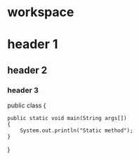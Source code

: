 # workspace
# header 1

## header 2

### header 3


public class {
 
    public static void main(String args[])
    {
        System.out.println("Static method");
    }
}